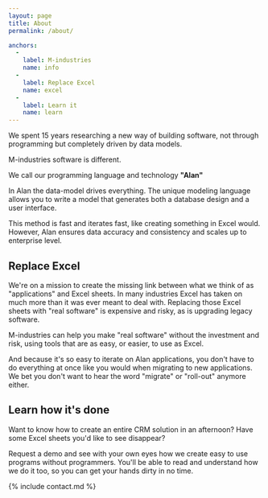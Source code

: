 ```yaml
---
layout: page
title: About
permalink: /about/

anchors:
  -
    label: M-industries
    name: info
  -
    label: Replace Excel
    name: excel
  -
    label: Learn it
    name: learn
---
```


<a name="info"></a>
We spent 15 years researching a new way of building software,
not through programming but completely driven by data models.

<p class="intro">M-industries software is different.</p>

We call our programming language and technology **"Alan"**

In Alan the data-model drives everything.
The unique modeling language allows you to write a model that generates
both a database design and a user interface.

This method is fast and iterates fast, like creating something in Excel would.
However, Alan ensures data accuracy and consistency and scales up to enterprise level.


<a name="excel"></a>
## Replace Excel

We're on a mission to create the missing link
between what we think of as "applications" and Excel sheets.
In many industries Excel has taken on much more than it was ever meant to deal with.
Replacing those Excel sheets with "real software" is expensive and risky,
as is upgrading legacy software.

M-industries can help you make "real software" without the investment and risk,
using tools that are as easy, or easier, to use as Excel.

And because it's so easy to iterate on Alan applications, you don't have to do everything
at once like you would when migrating to new applications.
We bet you don't want to hear the word "migrate" or "roll-out" anymore either.


<a name="learn"></a>
## Learn how it's done

Want to know how to create an entire CRM solution in an afternoon?
Have some Excel sheets you'd like to see disappear?

Request a demo and see with your own eyes how we create easy to use programs without programmers.
You'll be able to read and understand how we do it too,
so you can get your hands dirty in no time.

{% include contact.md %}
